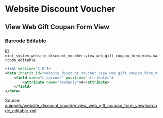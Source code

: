 # Website Discount Voucher
## View Web Gift Coupan Form View  
### Barcode Editable  
ID: `mint_system.website_discount_voucher.view_web_gift_coupan_form_view.barcode_editable`  
```xml
<?xml version="1.0"?>
<data inherit_id="website_discount_voucher.view_web_gift_coupan_form_view" priority="50">
    <field name="c_barcode" position="attributes">
        <attribute name="readonly">0</attribute>
    </field>
</data>

```
Source: [snippets/website_discount_voucher.view_web_gift_coupan_form_view.barcode_editable.xml](https://github.com/Mint-System/Odoo-Build/tree/16.0/snippets/website_discount_voucher.view_web_gift_coupan_form_view.barcode_editable.xml)

